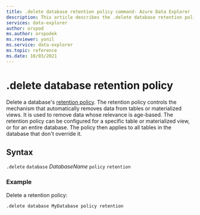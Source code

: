 ```yaml
---
title: .delete database retention policy command- Azure Data Explorer
description: This article describes the .delete database retention policy command in Azure Data Explorer.
services: data-explorer
author: orspod
ms.author: orspodek
ms.reviewer: yonil
ms.service: data-explorer
ms.topic: reference
ms.date: 10/03/2021
---
```

# .delete database retention policy

Delete a database's [retention policy](retentionpolicy.md). The retention policy controls the mechanism that automatically removes data from tables or materialized views. It is used to remove data whose relevance is age-based. The retention policy can be configured for a specific table or materialized view, or for an entire database. The policy then applies to all tables in the database that don't override it.
 

## Syntax

`.delete` `database` *DatabaseName* `policy` `retention` 

### Example

Delete a retention policy:

```kusto
.delete database MyDatabase policy retention 
```

